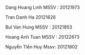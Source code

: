 Dang Hoang Linh
MSSV : 20121973

Tran Danh Ha
20121626

Bui Van Hung
MSSV : 20121853

Hoang Anh Tuan
MSSV : 20122673


Nguyễn Tiến Huy
Mssv: 20121802

